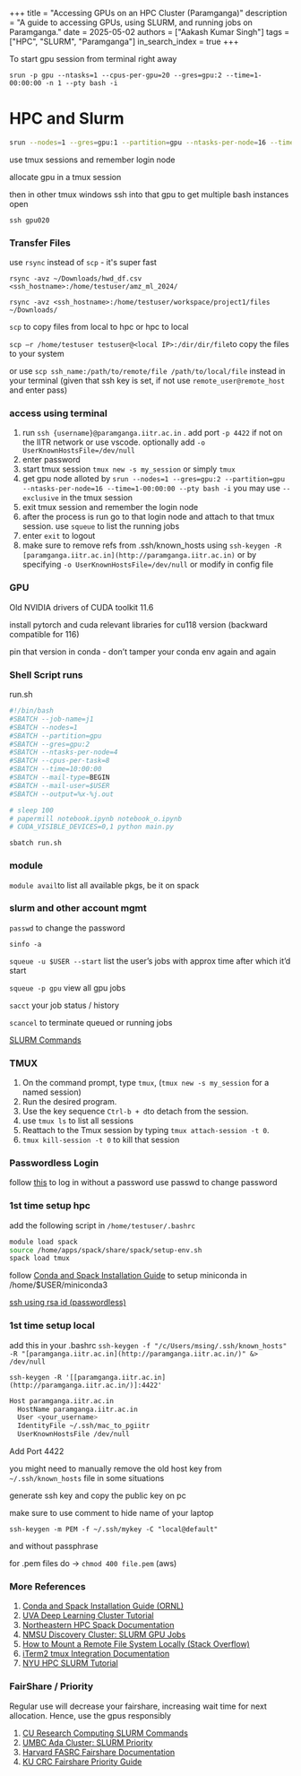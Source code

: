 +++
title = "Accessing GPUs on an HPC Cluster (Paramganga)"
description = "A guide to accessing GPUs, using SLURM, and running jobs on Paramganga."
date = 2025-05-02
authors = ["Aakash Kumar Singh"]
tags = ["HPC", "SLURM", "Paramganga"]
in_search_index = true
+++

To start gpu session from terminal right away

`srun -p gpu --ntasks=1 --cpus-per-gpu=20 --gres=gpu:2 --time=1-00:00:00 -n 1 --pty bash -i`

# HPC and Slurm

```bash
srun --nodes=1 --gres=gpu:1 --partition=gpu --ntasks-per-node=16 --time=1-00:00:00 --pty bash -i
```

use tmux sessions and remember login node

allocate gpu in a tmux session

then in other tmux windows ssh into that gpu to get multiple bash instances open

`ssh gpu020`

### Transfer Files

use `rsync` instead of `scp` - it's super fast

`rsync -avz ~/Downloads/hwd_df.csv <ssh_hostname>:/home/testuser/amz_ml_2024/`

`rsync -avz <ssh_hostname>:/home/testuser/workspace/project1/files ~/Downloads/`

`scp` to copy files from local to hpc or hpc to local

`scp –r /home/testuser testuser@<local IP>:/dir/dir/file`to copy the files to your system

or use `scp ssh_name:/path/to/remote/file /path/to/local/file` instead in your terminal (given that ssh key is set, if not use `remote_user@remote_host` and enter pass)

### access using terminal

1. run `ssh {username}@paramganga.iitr.ac.in` . add port `-p 4422` if not on the IITR network or use vscode. optionally add `-o UserKnownHostsFile=/dev/null`
2. enter password
3. start tmux session `tmux new -s my_session` or simply `tmux`
4. get gpu node alloted by `srun --nodes=1 --gres=gpu:2 --partition=gpu --ntasks-per-node=16 --time=1-00:00:00 --pty bash -i`  you may use `--exclusive` in the tmux session
5. exit tmux session and remember the login node
6. after the process is run go to that login node and attach to that tmux session. use `squeue` to list the running jobs
7. enter `exit` to logout
8. make sure to remove refs from .ssh/known_hosts using `ssh-keygen -R [paramganga.iitr.ac.in](http://paramganga.iitr.ac.in)` or by specifying `-o UserKnownHostsFile=/dev/null` or modify in config file

### GPU

Old NVIDIA drivers of CUDA toolkit 11.6

install pytorch and cuda relevant libraries for cu118 version (backward compatible for 116)

pin that version in conda - don’t tamper your conda env again and again

### Shell Script runs

run.sh

```bash
#!/bin/bash
#SBATCH --job-name=j1
#SBATCH --nodes=1
#SBATCH --partition=gpu
#SBATCH --gres=gpu:2
#SBATCH --ntasks-per-node=4
#SBATCH --cpus-per-task=8
#SBATCH --time=10:00:00
#SBATCH --mail-type=BEGIN
#SBATCH --mail-user=$USER
#SBATCH --output=%x-%j.out

# sleep 100
# papermill notebook.ipynb notebook_o.ipynb
# CUDA_VISIBLE_DEVICES=0,1 python main.py
```

`sbatch run.sh`

### module

`module avail`to list all available pkgs, be it on spack

### slurm and other account mgmt

`passwd` to change the password

`sinfo -a`

`squeue -u $USER --start` list the user’s jobs with approx time after which it’d start

`squeue -p gpu` view all gpu jobs

`sacct` your job status / history

`scancel` to terminate queued or running jobs

[SLURM Commands](https://curc.readthedocs.io/en/latest/running-jobs/slurm-commands.html)

### TMUX

1. On the command prompt, type `tmux`, (`tmux new -s my_session` for a named session)
2. Run the desired program.
3. Use the key sequence `Ctrl-b + d`to detach from the session.
4. use `tmux ls` to list all sessions
5. Reattach to the Tmux session by typing `tmux attach-session -t 0`.
6. `tmux kill-session -t 0` to kill that session


### Passwordless Login

follow [this](https://wynton.ucsf.edu/hpc/howto/log-in-without-pwd.html) to log in without a password
use passwd to change password

### 1st time setup hpc

add the following script in `/home/testuser/.bashrc`

```bash
module load spack
source /home/apps/spack/share/spack/setup-env.sh
spack load tmux
```

follow [Conda and Spack Installation Guide](https://docs.excl.ornl.gov/quick-start-guides/conda-and-spack-installation) to setup miniconda in /home/$USER/miniconda3

[ssh using rsa id (passwordless)](https://wynton.ucsf.edu/hpc/howto/log-in-without-pwd.html)

### 1st time setup local

add this in your .bashrc `ssh-keygen -f "/c/Users/msing/.ssh/known_hosts" -R "[paramganga.iitr.ac.in](http://paramganga.iitr.ac.in/)" &> /dev/null`

`ssh-keygen -R '[[paramganga.iitr.ac.in](http://paramganga.iitr.ac.in/)]:4422'`

```bash
Host paramganga.iitr.ac.in
  HostName paramganga.iitr.ac.in
  User <your_username>
  IdentityFile ~/.ssh/mac_to_pgiitr
  UserKnownHostsFile /dev/null
```

Add Port 4422 

you might need to manually remove the old host key from `~/.ssh/known_hosts` file in some situations

generate ssh key and copy the public key on pc

make sure to use comment to hide name of your laptop

`ssh-keygen -m PEM -f ~/.ssh/mykey -C "local@default"`

and without passphrase

for .pem files do → `chmod 400 file.pem`  (aws)

### More References

1. [Conda and Spack Installation Guide (ORNL)](https://docs.excl.ornl.gov/quick-start-guides/conda-and-spack-installation)
2. [UVA Deep Learning Cluster Tutorial](https://uvadlc-notebooks.readthedocs.io/en/latest/tutorial_notebooks/tutorial1/Lisa_Cluster.html)
3. [Northeastern HPC Spack Documentation](https://rc-docs.northeastern.edu/en/latest/software/packagemanagers/spack.html)
4. [NMSU Discovery Cluster: SLURM GPU Jobs](https://hpc.nmsu.edu/discovery/slurm/gpu-jobs/)
5. [How to Mount a Remote File System Locally (Stack Overflow)](https://stackoverflow.com/questions/3407287/how-do-you-edit-files-over-ssh)
6. [iTerm2 tmux Integration Documentation](https://iterm2.com/documentation-tmux-integration.html)
7. [NYU HPC SLURM Tutorial](https://sites.google.com/nyu.edu/nyu-hpc/training-support/tutorials/slurm-tutorial)

### FairShare / Priority

Regular use will decrease your fairshare, increasing wait time for next allocation. Hence, use the gpus responsibly

1. [CU Research Computing SLURM Commands](https://curc.readthedocs.io/en/latest/running-jobs/slurm-commands.html)
2. [UMBC Ada Cluster: SLURM Priority](https://hpcf.umbc.edu/ada/slurm/priority/)
3. [Harvard FASRC Fairshare Documentation](https://docs.rc.fas.harvard.edu/kb/fairshare/)
4. [KU CRC Fairshare Priority Guide](https://docs.crc.ku.edu/how-to/fairshare-priority/)
